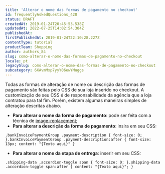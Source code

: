 ```yaml
---
title: 'Alterar o nome das formas de pagamento no checkout'
id: frequentlyAskedQuestions_428
status: DRAFT
createdAt: 2019-01-24T20:45:53.538Z
updatedAt: 2022-07-25T14:02:54.304Z
publishedAt: 
firstPublishedAt: 2019-01-24T22:10:28.227Z
contentType: tutorial
productTeam: Shopping
author: authors_84
slug: como-alterar-o-nome-das-formas-de-pagamento-no-checkout
locale: pt
legacySlug: como-alterar-o-nome-das-formas-de-pagamento-no-checkout
subcategory: 6XAvmMxp7yyY06ewYMuggs
---
```


Todas as formas de alteração de nome ou descrição das formas de pagamento são feitas pelo CSS de sua loja inserido no checkout.
A customização de seu CSS é de responsabilidade da agência que a loja contratou para tal fim.
Porém, existem algumas maneiras simples de alteração descritas abaixo.

- **Para alterar o nome da forma de pagamento**: pode ser feita com a técnica de [image-replacement](http://css-tricks.com/css-image-replacement/);
- **Para alterar a descrição da forma de pagamento**: insira em seu CSS:
 
`.bankInvoicePaymentGroup .payment-description { font-size: 0; }.bankInvoicePaymentGroup .payment-description:after { font-size: 13px; content: "{Texto aqui}" }`

- **Para alterar o nome da etapa de entrega**: inserir em seu CSS:

`.shipping-data .accordion-toggle span { font-size: 0: }.shipping-data .accordion-toggle span:after { content: "{Texto aqui}"; }`
